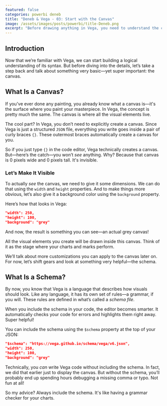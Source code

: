 ```yaml
---
featured: false
categories: powerbi deneb
title: "Deneb & Vega - 03: Start with the Canvas"
image: /assets/images/posts/powerbi/title-Deneb.png
excerpt: "Before drawing anything in Vega, you need to understand the concept of the canvas. This post explains what the canvas is, how to make it visible, and why including a schema makes your life easier."
---
```


## Introduction

Now that we’re familiar with Vega, we can start building a logical understanding of its syntax. But before diving into the details, let’s take a step back and talk about something very basic—yet super important: the canvas.

## What Is a Canvas?

If you've ever done any painting, you already know what a canvas is—it's the surface where you paint your masterpiece. In Vega, the concept is pretty much the same. The canvas is where all the visual elements live.

The cool part? In Vega, you don’t need to explicitly create a canvas. Since Vega is just a structured `JSON` file, everything you write goes inside a pair of curly braces `{}`. These outermost braces automatically create a canvas for you.

So if you just type `{}` in the code editor, Vega technically creates a canvas. But—here’s the catch—you won’t *see* anything. Why? Because that canvas is 0 pixels wide and 0 pixels tall. It's invisible.

### Let’s Make It Visible

To actually *see* the canvas, we need to give it some dimensions. We can do that using the `width` and `height` properties. And to make things more obvious, let’s also give it a background color using the `background` property.

Here’s how that looks in Vega:

```json
"width": 250,
"height": 100,
"background": "grey"
```

And now, the result is something you can see—an actual grey canvas!

<div id="chart-01"></div>
<script type="text/javascript">
  async function run() {
    const container = document.getElementById('chart-01');
    const width = container.clientWidth;
    const height = width / 2;
    const specs = '/vegaCharts/canvas.json';
    const result = await vegaEmbed("#chart-01", specs, {
      actions: true
    });
    console.log(result);
  }
  run();
</script>

All the visual elements you create will be drawn inside this canvas. Think of it as the stage where your charts and marks perform.

We’ll talk about more customizations you can apply to the canvas later on. For now, let’s shift gears and look at something very helpful—the schema.

## What Is a Schema?

By now, you know that Vega is a language that describes how visuals should look. Like any language, it has its own set of rules—a grammar, if you will. These rules are defined in what’s called a *schema file*.

When you include the schema in your code, the editor becomes smarter. It automatically checks your code for errors and highlights them right away. Super helpful!

You can include the schema using the `$schema` property at the top of your JSON:

```json
"$schema": "https://vega.github.io/schema/vega/v6.json",
"width": 250,
"height": 100,
"background": "grey"
```

Technically, you *can* write Vega code without including the schema. In fact, we did that earlier just to display the canvas. But without the schema, you’ll probably end up spending hours debugging a missing comma or typo. Not fun at all!

So my advice? Always include the schema. It's like having a grammar checker for your charts.